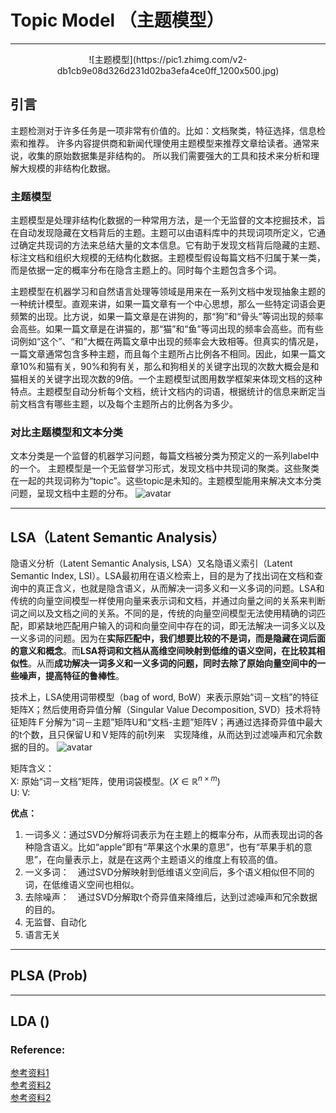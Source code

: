 # **Topic Model （主题模型）**
***
<div align=center>![主题模型](https://pic1.zhimg.com/v2-db1cb9e08d326d231d02ba3efa4ce0ff_1200x500.jpg)</div>

## 引言
主题检测对于许多任务是一项非常有价值的。比如：文档聚类，特征选择，信息检索和推荐。
许多内容提供商和新闻代理使用主题模型来推荐文章给读者。通常来说，收集的原始数据集是非结构的。
所以我们需要强大的工具和技术来分析和理解大规模的非结构化数据。

### 主题模型
主题模型是处理非结构化数据的一种常用方法，是一个无监督的文本挖掘技术，旨在自动发现隐藏在文档背后的主题。主题可以由语料库中的共现词项所定义，它通过确定共现词的方法来总结大量的文本信息。它有助于发现文档背后隐藏的主题、标注文档和组织大规模的无结构化数据。主题模型假设每篇文档不归属于某一类，而是依据一定的概率分布在隐含主题上的。同时每个主题包含多个词。

主题模型在机器学习和自然语言处理等领域是用来在一系列文档中发现抽象主题的一种统计模型。直观来讲，如果一篇文章有一个中心思想，那么一些特定词语会更频繁的出现。比方说，如果一篇文章是在讲狗的，那“狗”和“骨头”等词出现的频率会高些。如果一篇文章是在讲猫的，那“猫”和“鱼”等词出现的频率会高些。而有些词例如“这个”、“和”大概在两篇文章中出现的频率会大致相等。但真实的情况是，一篇文章通常包含多种主题，而且每个主题所占比例各不相同。因此，如果一篇文章10%和猫有关，90%和狗有关，那么和狗相关的关键字出现的次数大概会是和猫相关的关键字出现次数的9倍。一个主题模型试图用数学框架来体现文档的这种特点。主题模型自动分析每个文档，统计文档内的词语，根据统计的信息来断定当前文档含有哪些主题，以及每个主题所占的比例各为多少。

### 对比主题模型和文本分类
文本分类是一个监督的机器学习问题，每篇文档被分类为预定义的一系列label中的一个。
主题模型是一个无监督学习形式，发现文档中共现词的聚类。这些聚类在一起的共现词称为“topic”。这些topic是未知的。主题模型能用来解决文本分类问题，呈现文档中主题的分布。
![avatar](https://res.cloudinary.com/dyd911kmh/image/upload/f_auto,q_auto:best/v1538411402/image2_ndnai9.png)


***
## LSA（Latent Semantic Analysis）
隐语义分析（Latent Semantic Analysis, LSA）又名隐语义索引（Latent Semantic Index, LSI）。LSA最初用在语义检索上，目的是为了找出词在文档和查询中的真正含义，也就是隐含语义，从而解决一词多义和一义多词的问题。LSA和传统的向量空间模型一样使用向量来表示词和文档，并通过向量之间的关系来判断词之间以及文档之间的关系。不同的是，传统的向量空间模型无法使用精确的词匹配，即紧缺地匹配用户输入的词和向量空间中存在的词，即无法解决一词多义以及一义多词的问题。因为在**实际匹配中，我们想要比较的不是词，而是隐藏在词后面的意义和概念**。而**LSA将词和文档从高维空间映射到低维的语义空间，在比较其相似性**。从而**成功解决一词多义和一义多词的问题，同时去除了原始向量空间中的一些噪声，提高特征的鲁棒性**。  

技术上，LSA使用词带模型（bag of word, BoW）来表示原始“词－文档”的特征矩阵X；然后使用奇异值分解（Singular Value Decomposition, SVD）技术将特征矩阵Ｆ分解为“词－主题”矩阵U和“文档-主题”矩阵V；再通过选择奇异值中最大的t个数，且只保留Ｕ和Ｖ矩阵的前t列来　实现降维，从而达到过滤噪声和冗余数据的目的。
![avatar](https://seanlee97.github.io/images/posts/svd/lsa.png)

矩阵含义：  
X: 原始“词－文档”矩阵，使用词袋模型。($X \in \mathbb{R}^{n\times m}$)  
U:
V:

**优点：**  

1. 一词多义：通过SVD分解将词表示为在主题上的概率分布，从而表现出词的各种隐含语义。比如“apple”即有“苹果这个水果的意思”，也有“苹果手机的意思”，在向量表示上，就是在这两个主题语义的维度上有较高的值。
2. 一义多词：　通过SVD分解映射到低维语义空间后，多个语义相似但不同的词，在低维语义空间也相似。
3. 去除噪声：　通过SVD分解取t个奇异值来降维后，达到过滤噪声和冗余数据的目的。
4. 无监督、自动化
5. 语言无关  

***
## PLSA (Prob)

***
## LDA ()


### Reference:
[参考资料1](https://www.datacamp.com/community/tutorials/discovering-hidden-topics-python#comments)  
[参考资料2](https://zhuanlan.zhihu.com/p/23034092)  
[参考资料2](https://blog.csdn.net/KIDGIN7439/article/details/69831490)